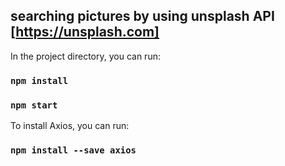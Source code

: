 ## searching pictures by using unsplash API [https://unsplash.com]

In the project directory, you can run:

### `npm install`
### `npm start`

To install Axios, you can run:

### `npm install --save axios`

